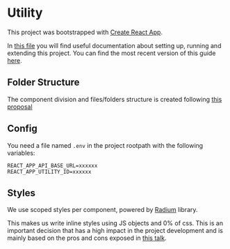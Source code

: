 Utility
==========================

This project was bootstrapped with [Create React App](https://github.com/facebookincubator/create-react-app).

In [this file](docs/README.md) you will find useful documentation about setting up, running and extending this project.
You can find the most recent version of this guide [here](https://github.com/facebookincubator/create-react-app/blob/master/packages/react-scripts/template/README.md).


## Folder Structure
The component division and files/folders structure is created following [this proposal](https://gist.github.com/ryanflorence/daafb1e3cb8ad740b346)

## Config

You need a file named `.env` in the project rootpath with the following variables:

```
REACT_APP_API_BASE_URL=xxxxxx
REACT_APP_UTILITY_ID=xxxxxx
```

## Styles

We use scoped styles per component, powered by [Radium](https://github.com/FormidableLabs/radium) library.

This makes us write inline styles using JS objects and 0% of css. This is an important decision that has a high impact in the project development and is mainly based on the pros and cons exposed in [this talk](https://speakerdeck.com/vjeux/react-css-in-js).
